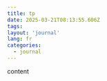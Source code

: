 ```yaml
---
title: tp
date: 2025-03-21T08:13:55.606Z
tags:
layout: 'journal'
lang: fr
categories: 
  - journal
---
```

content 
